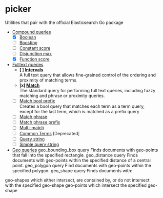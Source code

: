 # picker

Utilities that pair with the official Elasticsearch Go package

- [Compound queries](https://www.elastic.co/guide/en/elasticsearch/reference/current/compound-queries.html)
  - [x] [Boolean](https://www.elastic.co/guide/en/elasticsearch/reference/current/query-dsl-bool-query.html)
  - [ ] [Boosting](https://www.elastic.co/guide/en/elasticsearch/reference/current/query-dsl-boosting-query.html)
  - [ ] [Constant score](https://www.elastic.co/guide/en/elasticsearch/reference/current/query-dsl-constant-score-query.html)
  - [ ] [Disjunction max](https://www.elastic.co/guide/en/elasticsearch/reference/current/query-dsl-dis-max-query.html)
  - [x] [Function score](https://www.elastic.co/guide/en/elasticsearch/reference/current/query-dsl-function-score-query.html)
- [Fulltext queries](https://www.elastic.co/guide/en/elasticsearch/reference/current/full-text-queries.html)
  - **[ ] [Intervals](https://www.elastic.co/guide/en/elasticsearch/reference/current/query-dsl-intervals-query.html)**\
    A full text query that allows fine-grained control of the ordering and proximity of matching terms.
  - **[x] [Match](https://www.elastic.co/guide/en/elasticsearch/reference/current/query-dsl-match-query.html)**\
    The standard query for performing full text queries, including fuzzy matching and phrase or proximity queries.
  - [ ] [Match bool prefix](https://www.elastic.co/guide/en/elasticsearch/reference/current/query-dsl-match-bool-prefix-query.html)\
        Creates a bool query that matches each term as a term query, except for the last term, which is matched as a prefix query
  - [ ] [Match phrase](https://www.elastic.co/guide/en/elasticsearch/reference/current/query-dsl-match-query-phrase.html)
  - [ ] [Match phrase prefix](https://www.elastic.co/guide/en/elasticsearch/reference/current/query-dsl-match-query-phrase-prefix.html)
  - [ ] [Multi-match](https://www.elastic.co/guide/en/elasticsearch/reference/current/query-dsl-multi-match-query.html)
  - [ ] [Common Terms](https://www.elastic.co/guide/en/elasticsearch/reference/current/query-dsl-common-terms-query.html) [Deprecated]
  - [ ] [Query string](https://www.elastic.co/guide/en/elasticsearch/reference/current/query-dsl-query-string-query.html)
  - [ ] [Simple query string](https://www.elastic.co/guide/en/elasticsearch/reference/current/query-dsl-simple-query-string-query.html)
- [Geo queries](https://www.elastic.co/guide/en/elasticsearch/reference/current/geo-queries.html)
  geo_bounding_box query
  Finds documents with geo-points that fall into the specified rectangle.
  geo_distance query
  Finds documents with geo-points within the specified distance of a central point.
  geo_polygon query
  Find documents with geo-points within the specified polygon.
  geo_shape query
  Finds documents with:

geo-shapes which either intersect, are contained by, or do not intersect with the specified geo-shape
geo-points which intersect the specified geo-shape
